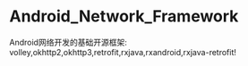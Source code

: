 # Android_Network_Framework
Android网络开发的基础开源框架:
volley,okhttp2,okhttp3,retrofit,rxjava,rxandroid,rxjava-retrofit!
